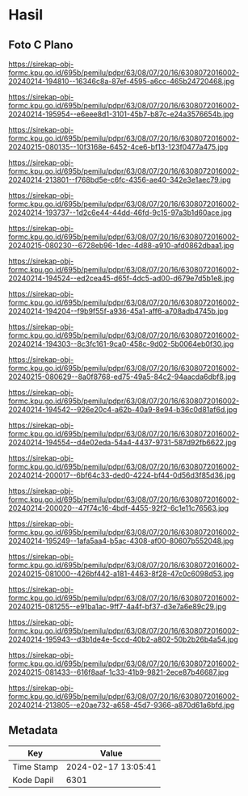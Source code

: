 # Hasil

## Foto C Plano

https://sirekap-obj-formc.kpu.go.id/695b/pemilu/pdpr/63/08/07/20/16/6308072016002-20240214-194810--16346c8a-87ef-4595-a6cc-465b24720468.jpg

https://sirekap-obj-formc.kpu.go.id/695b/pemilu/pdpr/63/08/07/20/16/6308072016002-20240214-195954--e6eee8d1-3101-45b7-b87c-e24a3576654b.jpg

https://sirekap-obj-formc.kpu.go.id/695b/pemilu/pdpr/63/08/07/20/16/6308072016002-20240215-080135--10f3168e-6452-4ce6-bf13-123f0477a475.jpg

https://sirekap-obj-formc.kpu.go.id/695b/pemilu/pdpr/63/08/07/20/16/6308072016002-20240214-213801--f768bd5e-c6fc-4356-ae40-342e3e1aec79.jpg

https://sirekap-obj-formc.kpu.go.id/695b/pemilu/pdpr/63/08/07/20/16/6308072016002-20240214-193737--1d2c6e44-44dd-46fd-9c15-97a3b1d60ace.jpg

https://sirekap-obj-formc.kpu.go.id/695b/pemilu/pdpr/63/08/07/20/16/6308072016002-20240215-080230--6728eb96-1dec-4d88-a910-afd0862dbaa1.jpg

https://sirekap-obj-formc.kpu.go.id/695b/pemilu/pdpr/63/08/07/20/16/6308072016002-20240214-194524--ed2cea45-d65f-4dc5-ad00-d679e7d5b1e8.jpg

https://sirekap-obj-formc.kpu.go.id/695b/pemilu/pdpr/63/08/07/20/16/6308072016002-20240214-194204--f9b9f55f-a936-45a1-aff6-a708adb4745b.jpg

https://sirekap-obj-formc.kpu.go.id/695b/pemilu/pdpr/63/08/07/20/16/6308072016002-20240214-194303--8c3fc161-9ca0-458c-9d02-5b0064eb0f30.jpg

https://sirekap-obj-formc.kpu.go.id/695b/pemilu/pdpr/63/08/07/20/16/6308072016002-20240215-080629--8a0f8768-ed75-49a5-84c2-94aacda6dbf8.jpg

https://sirekap-obj-formc.kpu.go.id/695b/pemilu/pdpr/63/08/07/20/16/6308072016002-20240214-194542--926e20c4-a62b-40a9-8e94-b36c0d81af6d.jpg

https://sirekap-obj-formc.kpu.go.id/695b/pemilu/pdpr/63/08/07/20/16/6308072016002-20240214-194554--d4e02eda-54a4-4437-9731-587d92fb6622.jpg

https://sirekap-obj-formc.kpu.go.id/695b/pemilu/pdpr/63/08/07/20/16/6308072016002-20240214-200017--6bf64c33-ded0-4224-bf44-0d56d3f85d36.jpg

https://sirekap-obj-formc.kpu.go.id/695b/pemilu/pdpr/63/08/07/20/16/6308072016002-20240214-200020--47f74c16-4bdf-4455-92f2-6c1e11c76563.jpg

https://sirekap-obj-formc.kpu.go.id/695b/pemilu/pdpr/63/08/07/20/16/6308072016002-20240214-195249--1afa5aa4-b5ac-4308-af00-80607b552048.jpg

https://sirekap-obj-formc.kpu.go.id/695b/pemilu/pdpr/63/08/07/20/16/6308072016002-20240215-081000--426bf442-a181-4463-8f28-47c0c6098d53.jpg

https://sirekap-obj-formc.kpu.go.id/695b/pemilu/pdpr/63/08/07/20/16/6308072016002-20240215-081255--e91ba1ac-9ff7-4a4f-bf37-d3e7a6e89c29.jpg

https://sirekap-obj-formc.kpu.go.id/695b/pemilu/pdpr/63/08/07/20/16/6308072016002-20240214-195943--d3b1de4e-5ccd-40b2-a802-50b2b26b4a54.jpg

https://sirekap-obj-formc.kpu.go.id/695b/pemilu/pdpr/63/08/07/20/16/6308072016002-20240215-081433--616f8aaf-1c33-41b9-9821-2ece87b46687.jpg

https://sirekap-obj-formc.kpu.go.id/695b/pemilu/pdpr/63/08/07/20/16/6308072016002-20240214-213805--e20ae732-a658-45d7-9366-a870d61a6bfd.jpg


## Metadata

| Key        | Value               |
| ---------- | ------------------- |
| Time Stamp | 2024-02-17 13:05:41 |
| Kode Dapil | 6301                |



